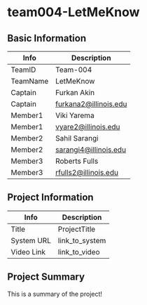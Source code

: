 # team004-LetMeKnow

## Basic Information

|   Info      |        Description     |
| ----------- | ---------------------- |
| TeamID      |        Team-004        |
| TeamName    |         LetMeKnow      |
| Captain     |       Furkan Akin      |
| Captain     |  furkana2@illinois.edu |
| Member1     |       Viki Yarema      |
| Member1     |  vyare2@illinois.edu   |
| Member2     |       Sahil Sarangi    |
| Member2     |  sarangi4@illinois.edu |
| Member3     |       Roberts Fulls    |
| Member3     |  rfulls2@illinois.edu  |

## Project Information

|   Info      |        Description     |
| ----------- | ---------------------- |
|  Title      |       ProjectTitle     |
| System URL  |      link_to_system    |
| Video Link  |      link_to_video     |

## Project Summary

This is a summary of the project!
